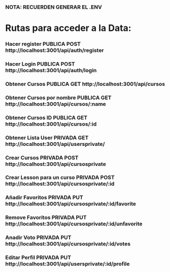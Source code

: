 ### NOTA: **RECUERDEN GENERAR EL .ENV**

# Rutas para acceder a la Data:

### Hacer register **PUBLICA** **POST** http://localhost:3001/api/auth/register

### Hacer Login **PUBLICA** **POST** http://localhost:3001/api/auth/login

### Obtener Cursos **PUBLICA** **GET** http://localhost:3001/api/cursos

### Obtener Cursos por nombre **PUBLICA** **GET** http://localhost:3001/api/cursos/:name

### Obtener Cursos ID **PUBLICA** **GET** http://localhost:3001/api/cursos/:id

### Obtener Lista User **PRIVADA** **GET** http://localhost:3001/api/usersprivate/

### Crear Cursos **PRIVADA** **POST** http://localhost:3001/api/cursosprivate

### Crear Lesson para un curso **PRIVADA** **POST** http://localhost:3001/api/cursosprivate/:id

### Añadir Favoritos **PRIVADA** **PUT** http://localhost:3001/api/cursosprivate/:id/favorite

### Remove Favoritos **PRIVADA** **PUT** http://localhost:3001/api/cursosprivate/:id/unfavorite

### Anadir Voto **PRIVADA** **PUT** http://localhost:3001/api/cursosprivate/:id/votes

### Editar Perfil **PRIVADA** **PUT** http://localhost:3001/api/usersprivate/:id/profile
